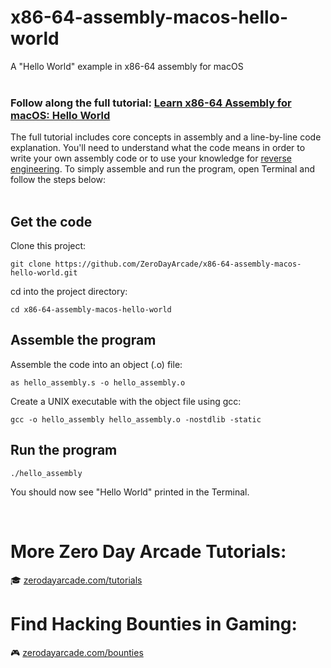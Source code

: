 # x86-64-assembly-macos-hello-world
A "Hello World" example in x86-64 assembly for macOS
<br/><br/>

### Follow along the full tutorial: <a href="https://zerodayarcade.com/tutorials/hello-world-assembly-macos">Learn x86-64 Assembly for macOS: Hello World</a>

The full tutorial includes core concepts in assembly and a line-by-line code explanation. You'll need to understand what the code means in order to write your own assembly code or to use your knowledge for <a href="https://zerodayarcade.com/tutorials/solving-beginner-crackmes-part-1">reverse engineering</a>. To simply assemble and run the program, open Terminal and follow the steps below:
<br/><br/>


## Get the code
Clone this project:
```
git clone https://github.com/ZeroDayArcade/x86-64-assembly-macos-hello-world.git
```
cd into the project directory:
```
cd x86-64-assembly-macos-hello-world
```

## Assemble the program
Assemble the code into an object (.o) file:
```
as hello_assembly.s -o hello_assembly.o
```
Create a UNIX executable with the object file using gcc:
```
gcc -o hello_assembly hello_assembly.o -nostdlib -static
```

## Run the program
```
./hello_assembly
```
You should now see "Hello World" printed in the Terminal.

<br/>

# More Zero Day Arcade Tutorials:
🎓  <a href="https://zerodayarcade.com/tutorials">zerodayarcade.com/tutorials</a> 

# Find Hacking Bounties in Gaming:
🎮  <a href="https://zerodayarcade.com/bounties">zerodayarcade.com/bounties</a>
